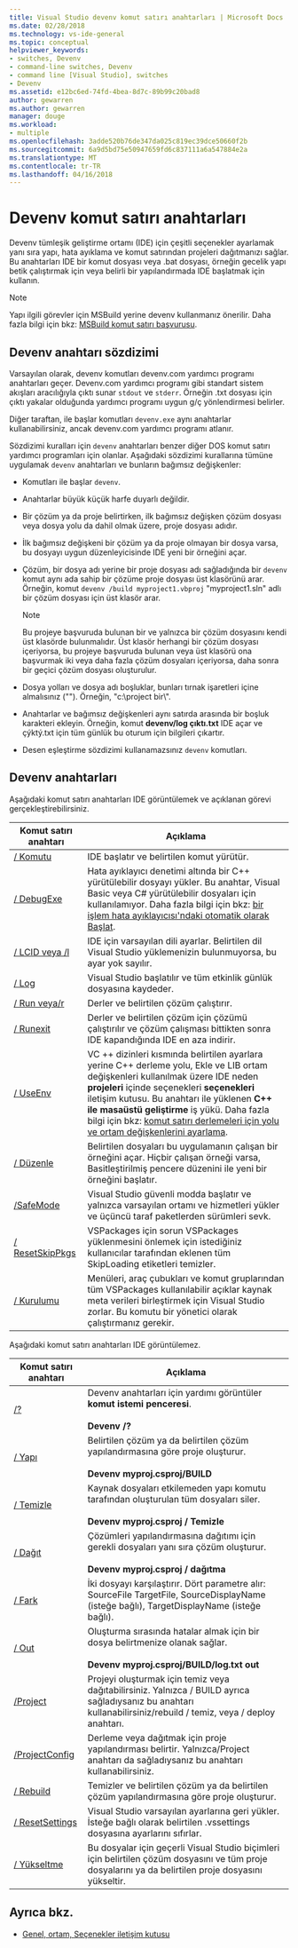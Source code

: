 ```yaml
---
title: Visual Studio devenv komut satırı anahtarları | Microsoft Docs
ms.date: 02/28/2018
ms.technology: vs-ide-general
ms.topic: conceptual
helpviewer_keywords:
- switches, Devenv
- command-line switches, Devenv
- command line [Visual Studio], switches
- Devenv
ms.assetid: e12bc6ed-74fd-4bea-8d7c-89b99c20bad8
author: gewarren
ms.author: gewarren
manager: douge
ms.workload:
- multiple
ms.openlocfilehash: 3adde520b76de347da025c819ec39dce50660f2b
ms.sourcegitcommit: 6a9d5bd75e50947659fd6c837111a6a547884e2a
ms.translationtype: MT
ms.contentlocale: tr-TR
ms.lasthandoff: 04/16/2018
---
```

# <a name="devenv-command-line-switches"></a>Devenv komut satırı anahtarları

Devenv tümleşik geliştirme ortamı (IDE) için çeşitli seçenekler ayarlamak yanı sıra yapı, hata ayıklama ve komut satırından projeleri dağıtmanızı sağlar. Bu anahtarları IDE bir komut dosyası veya .bat dosyası, örneğin gecelik yapı betik çalıştırmak için veya belirli bir yapılandırmada IDE başlatmak için kullanın.

> [!NOTE]
> Yapı ilgili görevler için MSBuild yerine devenv kullanmanız önerilir. Daha fazla bilgi için bkz: [MSBuild komut satırı başvurusu](../../msbuild/msbuild-command-line-reference.md).

## <a name="devenv-switch-syntax"></a>Devenv anahtarı sözdizimi

Varsayılan olarak, devenv komutları devenv.com yardımcı programı anahtarları geçer. Devenv.com yardımcı programı gibi standart sistem akışları aracılığıyla çıktı sunar `stdout` ve `stderr`. Örneğin .txt dosyası için çıktı yakalar olduğunda yardımcı programı uygun g/ç yönlendirmesi belirler.

Diğer taraftan, ile başlar komutları `devenv.exe` aynı anahtarlar kullanabilirsiniz, ancak devenv.com yardımcı programı atlanır.

Sözdizimi kuralları için `devenv` anahtarları benzer diğer DOS komut satırı yardımcı programları için olanlar. Aşağıdaki sözdizimi kurallarına tümüne uygulamak `devenv` anahtarları ve bunların bağımsız değişkenler:

- Komutları ile başlar `devenv`.

- Anahtarlar büyük küçük harfe duyarlı değildir.

- Bir çözüm ya da proje belirtirken, ilk bağımsız değişken çözüm dosyası veya dosya yolu da dahil olmak üzere, proje dosyası adıdır.

- İlk bağımsız değişkeni bir çözüm ya da proje olmayan bir dosya varsa, bu dosyayı uygun düzenleyicisinde IDE yeni bir örneğini açar.

- Çözüm, bir dosya adı yerine bir proje dosyası adı sağladığında bir `devenv` komut aynı ada sahip bir çözüme proje dosyası üst klasörünü arar. Örneğin, komut `devenv /build myproject1.vbproj` "myproject1.sln" adlı bir çözüm dosyası için üst klasör arar.

    > [!NOTE]
    > Bu projeye başvuruda bulunan bir ve yalnızca bir çözüm dosyasını kendi üst klasörde bulunmalıdır. Üst klasör herhangi bir çözüm dosyası içeriyorsa, bu projeye başvuruda bulunan veya üst klasörü ona başvurmak iki veya daha fazla çözüm dosyaları içeriyorsa, daha sonra bir geçici çözüm dosyası oluşturulur.

- Dosya yolları ve dosya adı boşluklar, bunları tırnak işaretleri içine almalısınız (""). Örneğin, "c:\project bir\\".

- Anahtarlar ve bağımsız değişkenleri aynı satırda arasında bir boşluk karakteri ekleyin. Örneğin, komut **devenv/log çıktı.txt** IDE açar ve çýktý.txt için tüm günlük bu oturum için bilgileri çıkartır.

- Desen eşleştirme sözdizimi kullanamazsınız `devenv` komutları.

## <a name="devenv-switches"></a>Devenv anahtarları

Aşağıdaki komut satırı anahtarları IDE görüntülemek ve açıklanan görevi gerçekleştirebilirsiniz.

|Komut satırı anahtarı|Açıklama|
|-------------------------|-----------------|
|[/ Komutu](../../ide/reference/command-devenv-exe.md)|IDE başlatır ve belirtilen komut yürütür.|
|[/ DebugExe](../../ide/reference/debugexe-devenv-exe.md)|Hata ayıklayıcı denetimi altında bir C++ yürütülebilir dosyayı yükler. Bu anahtar, Visual Basic veya C# yürütülebilir dosyaları için kullanılamıyor. Daha fazla bilgi için bkz: [bir işlem hata ayıklayıcısı'ndaki otomatik olarak Başlat](../../debugger/debug-multiple-processes.md#BKMK_Automatically_start_an_process_in_the_debugger).|
|[/ LCID veya /l](../../ide/reference/lcid-devenv-exe.md)|IDE için varsayılan dili ayarlar. Belirtilen dil Visual Studio yüklemenizin bulunmuyorsa, bu ayar yok sayılır.|
|[/ Log](../../ide/reference/log-devenv-exe.md)|Visual Studio başlatılır ve tüm etkinlik günlük dosyasına kaydeder.|
|[/ Run veya/r](../../ide/reference/run-devenv-exe.md)|Derler ve belirtilen çözüm çalıştırır.|
|[/ Runexit](../../ide/reference/runexit-devenv-exe.md)|Derler ve belirtilen çözüm için çözümü çalıştırılır ve çözüm çalışması bittikten sonra IDE kapandığında IDE en aza indirir.|
|[/ UseEnv](../../ide/reference/useenv-devenv-exe.md)|VC ++ dizinleri kısmında belirtilen ayarlara yerine C++ derleme yolu, Ekle ve LIB ortam değişkenleri kullanılmak üzere IDE neden **projeleri** içinde seçenekleri **seçenekleri** iletişim kutusu. Bu anahtarı ile yüklenen **C++ ile masaüstü geliştirme** iş yükü. Daha fazla bilgi için bkz: [komut satırı derlemeleri için yolu ve ortam değişkenlerini ayarlama](/cpp/build/setting-the-path-and-environment-variables-for-command-line-builds).|
|[/ Düzenle](../../ide/reference/edit-devenv-exe.md)|Belirtilen dosyaları bu uygulamanın çalışan bir örneğini açar. Hiçbir çalışan örneği varsa, Basitleştirilmiş pencere düzenini ile yeni bir örneğini başlatır.|
|[/SafeMode](../../ide/reference/safemode-devenv-exe.md)|Visual Studio güvenli modda başlatır ve yalnızca varsayılan ortamı ve hizmetleri yükler ve üçüncü taraf paketlerden sürümleri sevk.|
|[/ ResetSkipPkgs](../../ide/reference/resetskippkgs-devenv-exe.md)|VSPackages için sorun VSPackages yüklenmesini önlemek için istediğiniz kullanıcılar tarafından eklenen tüm SkipLoading etiketleri temizler.|
|[/ Kurulumu](../../ide/reference/setup-devenv-exe.md)|Menüleri, araç çubukları ve komut gruplarından tüm VSPackages kullanılabilir açıklar kaynak meta verileri birleştirmek için Visual Studio zorlar. Bu komutu bir yönetici olarak çalıştırmanız gerekir.|

Aşağıdaki komut satırı anahtarları IDE görüntülemez.

|Komut satırı anahtarı|Açıklama|
|-------------------------|-----------------|
|[/?](../../ide/reference/q-devenv-exe.md)|Devenv anahtarları için yardımı görüntüler **komut istemi penceresi**.<br /><br /> **Devenv /?**|
|[/ Yapı](../../ide/reference/build-devenv-exe.md)|Belirtilen çözüm ya da belirtilen çözüm yapılandırmasına göre proje oluşturur.<br /><br /> **Devenv myproj.csproj/BUILD**|
|[/ Temizle](../../ide/reference/clean-devenv-exe.md)|Kaynak dosyaları etkilemeden yapı komutu tarafından oluşturulan tüm dosyaları siler.<br /><br /> **Devenv myproj.csproj / Temizle**|
|[/ Dağıt](../../ide/reference/deploy-devenv-exe.md)|Çözümleri yapılandırmasına dağıtımı için gerekli dosyaları yanı sıra çözüm oluşturur.<br /><br /> **Devenv myproj.csproj / dağıtma**|
|[/ Fark](../../ide/reference/diff.md)|İki dosyayı karşılaştırır. Dört parametre alır: SourceFile TargetFile, SourceDisplayName (isteğe bağlı), TargetDisplayName (isteğe bağlı).|
|[/ Out](../../ide/reference/out-devenv-exe.md)|Oluşturma sırasında hatalar almak için bir dosya belirtmenize olanak sağlar.<br /><br /> **Devenv myproj.csproj/BUILD/log.txt out**|
|[/Project](../../ide/reference/project-devenv-exe.md)|Projeyi oluşturmak için temiz veya dağıtabilirsiniz. Yalnızca / BUILD ayrıca sağladıysanız bu anahtarı kullanabilirsiniz/rebuild / temiz, veya / deploy anahtarı.|
|[/ProjectConfig](../../ide/reference/projectconfig-devenv-exe.md)|Derleme veya dağıtmak için proje yapılandırması belirtir. Yalnızca/Project anahtarı da sağladıysanız bu anahtarı kullanabilirsiniz.|
|[/ Rebuild](../../ide/reference/rebuild-devenv-exe.md)|Temizler ve belirtilen çözüm ya da belirtilen çözüm yapılandırmasına göre proje oluşturur.|
|[/ ResetSettings](../../ide/reference/resetsettings-devenv-exe.md)|Visual Studio varsayılan ayarlarına geri yükler. İsteğe bağlı olarak belirtilen .vssettings dosyasına ayarlarını sıfırlar.|
|[/ Yükseltme](../../ide/reference/upgrade-devenv-exe.md)|Bu dosyalar için geçerli Visual Studio biçimleri için belirtilen çözüm dosyasını ve tüm proje dosyalarını ya da belirtilen proje dosyasını yükseltir.|

## <a name="see-also"></a>Ayrıca bkz.

* [Genel, ortam, Seçenekler iletişim kutusu](../../ide/reference/general-environment-options-dialog-box.md)